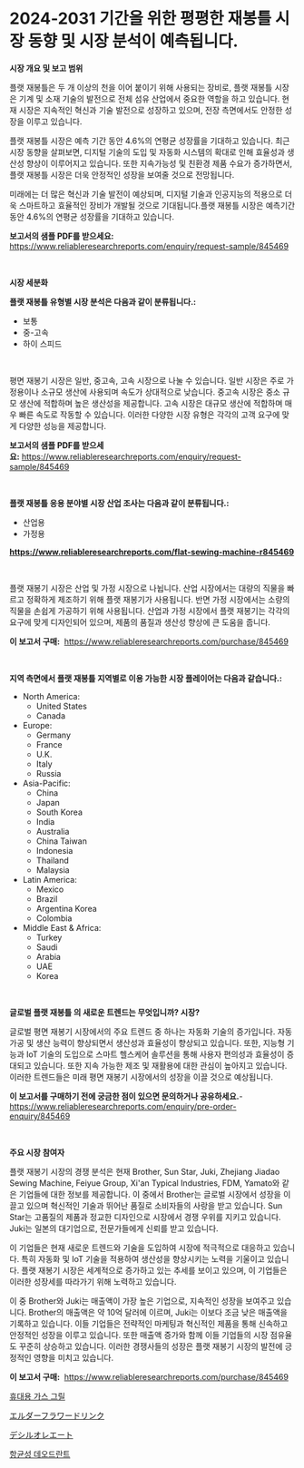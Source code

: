 <p><h1>2024-2031 기간을 위한 평평한 재봉틀 시장 동향 및 시장 분석이 예측됩니다.</h1></p><p><strong>시장 개요 및 보고 범위</strong></p>
<p><p>플랫 재봉틀은 두 개 이상의 천을 이어 붙이기 위해 사용되는 장비로, 플랫 재봉틀 시장은 기계 및 소재 기술의 발전으로 전체 섬유 산업에서 중요한 역할을 하고 있습니다. 현재 시장은 지속적인 혁신과 기술 발전으로 성장하고 있으며, 전장 측면에서도 안정한 성장을 이루고 있습니다. </p><p>플랫 재봉틀 시장은 예측 기간 동안 4.6%의 연평균 성장률을 기대하고 있습니다. 최근 시장 동향을 살펴보면, 디지털 기술의 도입 및 자동화 시스템의 확대로 인해 효율성과 생산성 향상이 이루어지고 있습니다. 또한 지속가능성 및 친환경 제품 수요가 증가하면서, 플랫 재봉틀 시장은 더욱 안정적인 성장을 보여줄 것으로 전망됩니다.</p><p>미래에는 더 많은 혁신과 기술 발전이 예상되며, 디지털 기술과 인공지능의 적용으로 더욱 스마트하고 효율적인 장비가 개발될 것으로 기대됩니다.플랫 재봉틀 시장은 예측기간 동안 4.6%의 연평균 성장률을 기대하고 있습니다.</p></p>
<p><strong>보고서의 샘플 PDF를 받으세요:</strong> <a href="https://www.reliableresearchreports.com/enquiry/request-sample/845469">https://www.reliableresearchreports.com/enquiry/request-sample/845469</a></p>
<p>&nbsp;</p>
<p><strong>시장 세분화</strong></p>
<p><strong>플랫 재봉틀 유형별 시장 분석은 다음과 같이 분류됩니다.:</strong></p>
<p><ul><li>보통</li><li>중-고속</li><li>하이 스피드</li></ul></p>
<p>&nbsp;</p>
<p><p>평면 재봉기 시장은 일반, 중고속, 고속 시장으로 나눌 수 있습니다. 일반 시장은 주로 가정용이나 소규모 생산에 사용되며 속도가 상대적으로 낮습니다. 중고속 시장은 중소 규모 생산에 적합하며 높은 생산성을 제공합니다. 고속 시장은 대규모 생산에 적합하며 매우 빠른 속도로 작동할 수 있습니다. 이러한 다양한 시장 유형은 각각의 고객 요구에 맞게 다양한 성능을 제공합니다.</p></p>
<p><strong>보고서의 샘플 PDF를 받으세요:</strong>&nbsp;<a href="https://www.reliableresearchreports.com/enquiry/request-sample/845469">https://www.reliableresearchreports.com/enquiry/request-sample/845469</a></p>
<p>&nbsp;</p>
<p><strong> 플랫 재봉틀 응용 분야별 시장 산업 조사는 다음과 같이 분류됩니다.:</strong></p>
<p><ul><li>산업용</li><li>가정용</li></ul></p>
<p><strong><a href="https://www.reliableresearchreports.com/flat-sewing-machine-r845469">https://www.reliableresearchreports.com/flat-sewing-machine-r845469</a></strong></p>
<p>&nbsp;</p>
<p><p>플랫 재봉기 시장은 산업 및 가정 시장으로 나뉩니다. 산업 시장에서는 대량의 직물을 빠르고 정확하게 제조하기 위해 플랫 재봉기가 사용됩니다. 반면 가정 시장에서는 소량의 직물을 손쉽게 가공하기 위해 사용됩니다. 산업과 가정 시장에서 플랫 재봉기는 각각의 요구에 맞게 디자인되어 있으며, 제품의 품질과 생산성 향상에 큰 도움을 줍니다.</p></p>
<p><strong>이 보고서 구매:</strong>&nbsp; <a href="https://www.reliableresearchreports.com/purchase/845469">https://www.reliableresearchreports.com/purchase/845469</a></p>
<p>&nbsp;</p>
<p><strong>지역 측면에서 플랫 재봉틀 지역별로 이용 가능한 시장 플레이어는 다음과 같습니다.:</strong></p>
<p><ul>
    <li>
        North America:
        <ul>
            <li>United States</li>
            <li>Canada</li>
        </ul>
    </li>
    <li>
        Europe:
        <ul>
            <li>Germany</li>
            <li>France</li>
            <li>U.K.</li>
            <li>Italy</li>
            <li>Russia</li>
        </ul>
    </li>
    <li>
        Asia-Pacific:
        <ul>
            <li>China</li>
            <li>Japan</li>
            <li>South Korea</li>
            <li>India</li>
            <li>Australia</li>
            <li>China Taiwan</li>
            <li>Indonesia</li>
            <li>Thailand</li>
            <li>Malaysia</li>
        </ul>
    </li>
    <li>
        Latin America:
        <ul>
            <li>Mexico</li>
            <li>Brazil</li>
            <li>Argentina Korea</li>
            <li>Colombia</li>
        </ul>
    </li>
    <li>
        Middle East & Africa:
        <ul>
            <li>Turkey</li>
            <li>Saudi</li>
            <li>Arabia</li>
            <li>UAE</li>
            <li>Korea</li>
        </ul>
    </li>
    </ul></p>
<p>&nbsp;</p>
<p><strong>글로벌 플랫 재봉틀 의 새로운 트렌드는 무엇입니까? 시장?</strong></p>
<p><p>글로벌 평면 재봉기 시장에서의 주요 트렌드 중 하나는 자동화 기술의 증가입니다. 자동 가공 및 생산 능력이 향상되면서 생산성과 효율성이 향상되고 있습니다. 또한, 지능형 기능과 IoT 기술의 도입으로 스마트 헬스케어 솔루션을 통해 사용자 편의성과 효율성이 증대되고 있습니다. 또한 지속 가능한 제조 및 재활용에 대한 관심이 높아지고 있습니다. 이러한 트렌드들은 미래 평면 재봉기 시장에서의 성장을 이끌 것으로 예상됩니다.</p></p>
<p><strong>이 보고서를 구매하기 전에 궁금한 점이 있으면 문의하거나 공유하세요.</strong>- <a href="https://www.reliableresearchreports.com/enquiry/pre-order-enquiry/845469">https://www.reliableresearchreports.com/enquiry/pre-order-enquiry/845469</a></p>
<p>&nbsp;</p>
<p><strong>주요 시장 참여자</strong></p>
<p><p>플랫 재봉기 시장의 경쟁 분석은 현재 Brother, Sun Star, Juki, Zhejiang Jiadao Sewing Machine, Feiyue Group, Xi'an Typical Industries, FDM, Yamato와 같은 기업들에 대한 정보를 제공합니다. 이 중에서 Brother는 글로벌 시장에서 성장을 이끌고 있으며 혁신적인 기술과 뛰어난 품질로 소비자들의 사랑을 받고 있습니다. Sun Star는 고품질의 제품과 정교한 디자인으로 시장에서 경쟁 우위를 지키고 있습니다. Juki는 일본의 대기업으로, 전문가들에게 신뢰를 받고 있습니다.</p><p>이 기업들은 현재 새로운 트렌드와 기술을 도입하여 시장에 적극적으로 대응하고 있습니다. 특히 자동화 및 IoT 기술을 적용하여 생산성을 향상시키는 노력을 기울이고 있습니다. 플랫 재봉기 시장은 세계적으로 증가하고 있는 추세를 보이고 있으며, 이 기업들은 이러한 성장세를 따라가기 위해 노력하고 있습니다.</p><p>이 중 Brother와 Juki는 매출액이 가장 높은 기업으로, 지속적인 성장을 보여주고 있습니다. Brother의 매출액은 약 10억 달러에 이르며, Juki는 이보다 조금 낮은 매출액을 기록하고 있습니다. 이들 기업들은 전략적인 마케팅과 혁신적인 제품을 통해 신속하고 안정적인 성장을 이루고 있습니다. 또한 매출액 증가와 함께 이들 기업들의 시장 점유율도 꾸준히 상승하고 있습니다. 이러한 경쟁사들의 성장은 플랫 재봉기 시장의 발전에 긍정적인 영향을 미치고 있습니다.</p></p>
<p><strong>이 보고서 구매:</strong>&nbsp;&nbsp;<a href="https://www.reliableresearchreports.com/purchase/845469">https://www.reliableresearchreports.com/purchase/845469</a></p>
<p><p><a href="https://medium.com/@thib_harou/%ED%9C%B4%EB%8C%80%EC%9A%A9-%EA%B0%80%EC%8A%A4-%EA%B7%B8%EB%A6%B4-%EC%8B%9C%EC%9E%A5-%EC%A0%90%EC%9C%A0%EC%9C%A8-%EC%A7%84%ED%99%94-%EB%B0%8F-%EC%8B%9C%EC%9E%A5-%EC%84%B1%EC%9E%A5-%EB%8F%99%ED%96%A5-2024-2031%EB%85%84-296c2c4acbf4">휴대용 가스 그릴</a></p><p><a href="https://medium.com/@joanacasper14/%E3%82%A8%E3%83%AB%E3%83%80%E3%83%BC%E3%83%95%E3%83%A9%E3%83%AF%E3%83%BC%E3%83%89%E3%83%AA%E3%83%B3%E3%82%AF%E3%81%AE%E5%B8%82%E5%A0%B4%E8%AA%BF%E6%9F%BB%E3%83%AC%E3%83%9D%E3%83%BC%E3%83%88-%E3%81%9D%E3%81%AE%E6%AD%B4%E5%8F%B2%E3%81%A82031%E5%B9%B4%E3%81%BE%E3%81%A7%E3%81%AE%E4%BA%88%E6%B8%AC-9b47a22bf17f">エルダーフラワードリンク</a></p><p><a href="https://medium.com/@slbola/%E3%83%87%E3%82%B7%E3%83%AB%E3%82%AA%E3%83%AC%E3%82%A2%E3%83%BC%E3%83%88%E5%B8%82%E5%A0%B4%E8%A6%8F%E6%A8%A1%E3%81%AF-%E3%82%B0%E3%83%AD%E3%83%BC%E3%83%90%E3%83%AB%E7%94%A3%E6%A5%AD%E3%81%AB%E3%81%8A%E3%81%91%E3%82%8B%E6%9C%80%E9%81%A9%E3%81%AA%E3%83%9E%E3%83%BC%E3%82%B1%E3%83%86%E3%82%A3%E3%83%B3%E3%82%B0%E3%83%81%E3%83%A3%E3%83%8D%E3%83%AB%E3%82%92%E6%98%8E%E3%82%89%E3%81%8B%E3%81%AB%E3%81%97%E3%81%BE%E3%81%99-b186f642be1b">デシルオレエート</a></p><p><a href="https://medium.com/@tomienow676/%ED%95%AD%EA%B7%A0-%ED%83%88%EC%B7%A8%EC%A0%9C-%EC%8B%9C%EC%9E%A5-%EA%B7%9C%EB%AA%A8%EB%8A%94-%EA%B8%80%EB%A1%9C%EB%B2%8C-%EC%82%B0%EC%97%85%EC%97%90%EC%84%9C-%EC%B5%9C%EC%A0%81%EC%9D%98-%EB%A7%88%EC%BC%80%ED%8C%85-%EC%B1%84%EB%84%90%EC%9D%84-%EB%B3%B4%EC%97%AC%EC%A4%8D%EB%8B%88%EB%8B%A4-414d8be41828">항균성 데오드란트</a></p></p>